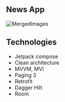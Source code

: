 ## News App
![MergedImages](https://github.com/TahaYounis/NewsApp_/assets/82248336/107e46ab-5377-47d9-a161-0098813c4dd4)

## Technologies
- Jetpack compose
- Clean architecture
- MVVM, MVI
- Paging 3
- Retrofit
- Dagger Hilt
- Room
